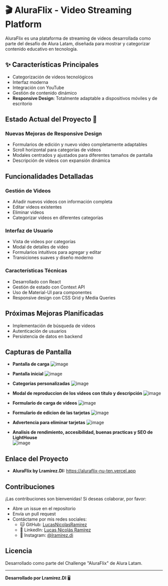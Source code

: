 # 🎬 AluraFlix - Video Streaming Platform

AluraFlix es una plataforma de streaming de videos desarrollada como parte del desafío de Alura Latam, diseñada para mostrar y categorizar contenido educativo en tecnología.

## ✨ Características Principales

- Categorización de videos tecnológicos
- Interfaz moderna
- Integración con YouTube
- Gestión de contenido dinámico
- **Responsive Design**: Totalmente adaptable a dispositivos móviles y de escritorio

## Estado Actual del Proyecto 🚀

### Nuevas Mejoras de Responsive Design
- Formularios de edición y nuevo video completamente adaptables
- Scroll horizontal para categorías de videos
- Modales centrados y ajustados para diferentes tamaños de pantalla
- Descripción de videos con expansión dinámica

## Funcionalidades Detalladas

### Gestión de Videos
- Añadir nuevos videos con información completa
- Editar videos existentes
- Eliminar videos
- Categorizar videos en diferentes categorías

### Interfaz de Usuario
- Vista de videos por categorías
- Modal de detalles de video
- Formularios intuitivos para agregar y editar
- Transiciones suaves y diseño moderno

### Características Técnicas
- Desarrollado con React
- Gestión de estado con Context API
- Uso de Material-UI para componentes
- Responsive design con CSS Grid y Media Queries

## Próximas Mejoras Planificadas
- Implementación de búsqueda de videos
- Autenticación de usuarios
- Persistencia de datos en backend

## Capturas de Pantalla

- **Pantalla de carga**
  ![image](https://github.com/user-attachments/assets/73a112b0-02a1-4b02-b1d4-26e8ad06ce37)

- **Pantalla inicial**
  ![image](https://github.com/user-attachments/assets/063cacff-e48a-4ace-94ae-5d7359b5bcbd)

- **Categorias personalizadas**
  ![image](https://github.com/user-attachments/assets/7c6cf51e-b7b7-4da3-ba3f-54238ed7ce87)

- **Modal de reproduccion de los videos con titulo y descripción**
  ![image](https://github.com/user-attachments/assets/42391154-8fa2-4246-a305-2460b5536eca)

- **Formulario de carga de videos**
  ![image](https://github.com/user-attachments/assets/43c51b60-fb74-40a6-8757-84beeb2d2901)

- **Formulario de edicion de las tarjetas**
  ![image](https://github.com/user-attachments/assets/127caf59-2469-4ded-a74e-87bc70c72076)

- **Advertencia para eliminar tarjetas**
  ![image](https://github.com/user-attachments/assets/82d08a71-ca42-4db3-8d1d-6822a035ecce)

- **Analisis de rendimiento, accesibilidad, buenas practicas y SEO de LightHouse**    
  ![image](https://github.com/user-attachments/assets/a740d373-6b67-4814-a580-e988e2900a43)

## Enlace del Proyecto

- **AluraFlix by Lramirez.DI:** https://aluraflix-nu-ten.vercel.app


## Contribuciones

¡Las contribuciones son bienvenidas! Si deseas colaborar, por favor:

- Abre un issue en el repositorio
- Envía un pull request
- Contáctame por mis redes sociales:
  - 🐱 GitHub: [LucasNicolasRamirez](https://github.com/LucasNicolasRamirez)
  - 💼 LinkedIn: [Lucas Nicolás Ramírez](https://www.linkedin.com/in/lucasnicolásramírez/)
  - 📸 Instagram: [@lramirez.di](https://www.instagram.com/lramirez.di/)

## Licencia

Desarrollado como parte del Challenge "AluraFlix" de Alura Latam.

---
**Desarrollado por Lramirez.DI** 🖥️
